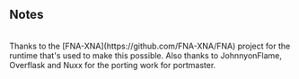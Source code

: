 ## Notes
<br/>
Thanks to the [FNA-XNA](https://github.com/FNA-XNA/FNA) project for the runtime that's used to make this possible.
Also thanks to JohnnyonFlame, Overflask and Nuxx for the porting work for portmaster.
<br/>
